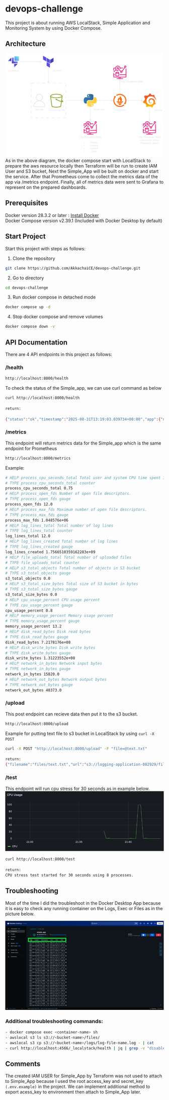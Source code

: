 # devops-challenge
This project is about running AWS LocalStack, Simple Application and Monitoring System by using Docker Compose.

## Architecture
![alt text](image.png)
As in the above diagram, the docker compose start with LocalStack to prepare the aws resource locally then Terraform will be run to create IAM User and S3 bucket, Next the Simple_App will be built on docker and start the service. After that Prometheus come to collect the metrics data of the app via /metrics endpoint. Finally, all of metrics data were sent to Grafana to represent on the prepared dashboards.

## Prerequisites
Docker version 28.3.2 or later : [Install Docker](https://www.docker.com/get-started/) <br>
Docker Compose version v2.39.1 (Included with Docker Desktop by default)

## Start Project
Start this project with steps as follows:
  1. Clone the repository
  ```bash
  git clone https://github.com/AkkachaiCE/devops-challenge.git
  ```

  2. Go to directory
  ```bash
  cd devops-challenge
  ```

  3. Run docker compose in detached mode
  ```bash
  docker compose up -d
  ```

  4. Stop docker compose and remove volumes
  ```bash
  docker compose down -v
  ```

## API Documentation
There are 4 API endpoints in this project as follows:
### /health
```bash
http://localhost:8000/health
```
To check the status of the Simple_app, we can use curl command as below
```bash
curl http://localhost:8000/health

return:

{"status":"ok","timestamp":"2025-08-31T13:19:03.039734+00:00","app":{"name":"Simple_App","version":"1.0.0"}}
```
### /metrics
This endpoint will return metrics data for the Simple_app which is the same endpoint for Prometheus
```bash
http://localhost:8000/metrics
```
Example:
```bash
# HELP process_cpu_seconds_total Total user and system CPU time spent in seconds.
# TYPE process_cpu_seconds_total counter
process_cpu_seconds_total 0.75
# HELP process_open_fds Number of open file descriptors.
# TYPE process_open_fds gauge
process_open_fds 12.0
# HELP process_max_fds Maximum number of open file descriptors.
# TYPE process_max_fds gauge
process_max_fds 1.048576e+06
# HELP log_lines_total Total number of log lines
# TYPE log_lines_total counter
log_lines_total 12.0
# HELP log_lines_created Total number of log lines
# TYPE log_lines_created gauge
log_lines_created 1.7566510359162283e+09
# HELP file_uploads_total Total number of uploaded files
# TYPE file_uploads_total counter
# HELP s3_total_objects Total number of objects in S3 bucket
# TYPE s3_total_objects gauge
s3_total_objects 0.0
# HELP s3_total_size_bytes Total size of S3 bucket in bytes
# TYPE s3_total_size_bytes gauge
s3_total_size_bytes 0.0
# HELP cpu_usage_percent CPU usage percent
# TYPE cpu_usage_percent gauge
cpu_usage_percent 0.8
# HELP memory_usage_percent Memory usage percent
# TYPE memory_usage_percent gauge
memory_usage_percent 13.2
# HELP disk_read_bytes Disk read bytes
# TYPE disk_read_bytes gauge
disk_read_bytes 7.2178176e+08
# HELP disk_write_bytes Disk write bytes
# TYPE disk_write_bytes gauge
disk_write_bytes 1.31223552e+08
# HELP network_in_bytes Network input bytes
# TYPE network_in_bytes gauge
network_in_bytes 15820.0
# HELP network_out_bytes Network output bytes
# TYPE network_out_bytes gauge
network_out_bytes 48373.0
```
### /upload
This post endpoint can recieve data then put it to the s3 bucket.
```bash
http://localhost:8000/upload
```
Example for putting text file to s3 bucket in LocalStack by using `curl -X POST`
```bash
curl -X POST "http://localhost:8000/upload" -F "file=@text.txt"

return:
{"filename":"files/text.txt","url":"s3://logging-application-082929/files/text.txt"}
```
### /test
This endpoint will run cpu stress for 30 seconds as in example below.
![alt text](image-1.png)
```bash
curl http://localhost:8000/test

return:
CPU stress test started for 30 seconds using 8 processes.
```

## Troubleshooting
Most of the time I did the troubleshoot in the Docker Desktop App because it is easy to check any running container on the Logs, Exec or Files as in the picture below.

![alt text](image-2.png)

### Additional troubleshooting commands:
```bash
- docker compose exec <container-name> sh
- awslocal s3 ls s3://<bucket-name>/files/
- awslocal s3 cp s3://<bucket-name>/logs/log-file-name.log - | cat
- curl http://localhost:4566/_localstack/health | jq | grep -v "disabled"
```
## Comments
The created IAM USER for Simple_App by Terraform was not used to attach to Simple_App because I used the root access_key and secret_key `(.env.example)` in the project. We can implement additional method to export acess_key to environment then attach to Simple_App later.